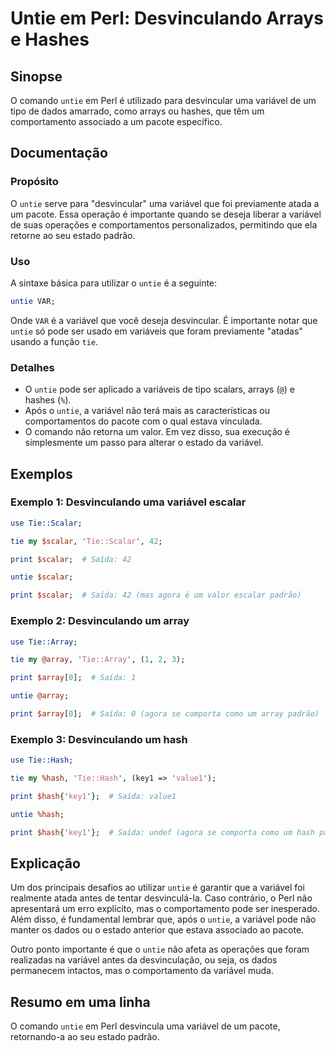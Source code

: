 <!--
Meta Description: # Untie em Perl: Desvinculando Arrays e Hashes ## Sinopse O comando `untie` em Perl é utilizado para desvincular uma variável de um tipo de dados amar...
Meta Keywords: untie, variável, que, tie, perl
-->

# Untie em Perl: Desvinculando Arrays e Hashes

## Sinopse
O comando `untie` em Perl é utilizado para desvincular uma variável de um tipo de dados amarrado, como arrays ou hashes, que têm um comportamento associado a um pacote específico.

## Documentação

### Propósito
O `untie` serve para "desvincular" uma variável que foi previamente atada a um pacote. Essa operação é importante quando se deseja liberar a variável de suas operações e comportamentos personalizados, permitindo que ela retorne ao seu estado padrão.

### Uso
A sintaxe básica para utilizar o `untie` é a seguinte:

```perl
untie VAR;
```

Onde `VAR` é a variável que você deseja desvincular. É importante notar que `untie` só pode ser usado em variáveis que foram previamente "atadas" usando a função `tie`.

### Detalhes
- O `untie` pode ser aplicado a variáveis de tipo scalars, arrays (`@`) e hashes (`%`).
- Após o `untie`, a variável não terá mais as características ou comportamentos do pacote com o qual estava vinculada.
- O comando não retorna um valor. Em vez disso, sua execução é simplesmente um passo para alterar o estado da variável.

## Exemplos

### Exemplo 1: Desvinculando uma variável escalar

```perl
use Tie::Scalar;

tie my $scalar, 'Tie::Scalar', 42;

print $scalar;  # Saída: 42

untie $scalar;

print $scalar;  # Saída: 42 (mas agora é um valor escalar padrão)
```

### Exemplo 2: Desvinculando um array

```perl
use Tie::Array;

tie my @array, 'Tie::Array', (1, 2, 3);

print $array[0];  # Saída: 1

untie @array;

print $array[0];  # Saída: 0 (agora se comporta como um array padrão)
```

### Exemplo 3: Desvinculando um hash

```perl
use Tie::Hash;

tie my %hash, 'Tie::Hash', (key1 => 'value1');

print $hash{'key1'};  # Saída: value1

untie %hash;

print $hash{'key1'};  # Saída: undef (agora se comporta como um hash padrão)
```

## Explicação
Um dos principais desafios ao utilizar `untie` é garantir que a variável foi realmente atada antes de tentar desvinculá-la. Caso contrário, o Perl não apresentará um erro explícito, mas o comportamento pode ser inesperado. Além disso, é fundamental lembrar que, após o `untie`, a variável pode não manter os dados ou o estado anterior que estava associado ao pacote.

Outro ponto importante é que o `untie` não afeta as operações que foram realizadas na variável antes da desvinculação, ou seja, os dados permanecem intactos, mas o comportamento da variável muda.

## Resumo em uma linha
O comando `untie` em Perl desvincula uma variável de um pacote, retornando-a ao seu estado padrão.